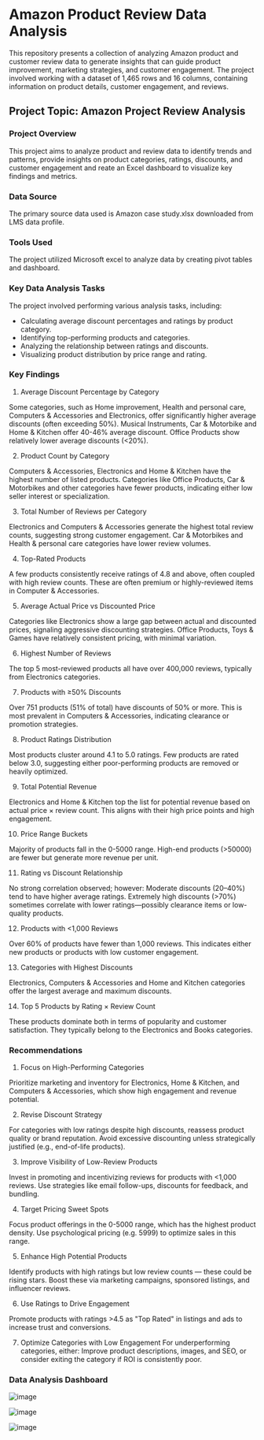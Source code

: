 # Amazon Product Review Data Analysis
This repository presents a collection of analyzing Amazon product and customer review data to generate insights that can guide product improvement, marketing strategies, and customer engagement. The project involved working with a dataset of 1,465 rows and 16 columns, containing information on product details, customer engagement, and reviews.

## Project Topic: Amazon Project Review Analysis

### Project Overview
This project aims to analyze product and review data to identify trends and patterns, provide insights on product categories, ratings, discounts, and customer engagement and reate an Excel dashboard to visualize key findings and metrics.

### Data Source
The primary source data used is Amazon case study.xlsx downloaded from LMS data profile.

### Tools Used
The project utilized Microsoft excel to analyze data by creating pivot tables and dashboard. 

### Key Data Analysis Tasks
The project involved performing various analysis tasks, including:
- Calculating average discount percentages and ratings by product category.
- Identifying top-performing products and categories.
- Analyzing the relationship between ratings and discounts.
- Visualizing product distribution by price range and rating.

### Key Findings

1. Average Discount Percentage by Category

Some categories, such as Home improvement, Health and personal care, Computers & Accessories and Electronics, offer significantly higher average discounts (often exceeding 50%).
Musical Instruments, Car & Motorbike and Home & Kitchen offer 40-46% average discount.
Office Products show relatively lower average discounts (<20%).

2. Product Count by Category

Computers & Accessories, Electronics and Home & Kitchen have the highest number of listed products.
Categories like Office Products, Car & Motorbikes and other categories have fewer products, indicating either low seller interest or specialization.

3. Total Number of Reviews per Category

Electronics and Computers & Accessories generate the highest total review counts, suggesting strong customer engagement.
Car & Motorbikes and Health & personal care categories have lower review volumes.

4. Top-Rated Products

A few products consistently receive ratings of 4.8 and above, often coupled with high review counts.
These are often premium or highly-reviewed items in Computer & Accessories.

5. Average Actual Price vs Discounted Price

Categories like Electronics show a large gap between actual and discounted prices, signaling aggressive discounting strategies.
Office Products, Toys & Games have relatively consistent pricing, with minimal variation.

6. Highest Number of Reviews

The top 5 most-reviewed products all have over 400,000 reviews, typically from Electronics categories.

7. Products with ≥50% Discounts

Over 751 products (51% of total) have discounts of 50% or more.
This is most prevalent in Computers & Accessories, indicating clearance or promotion strategies.

8. Product Ratings Distribution

Most products cluster around 4.1 to 5.0 ratings.
Few products are rated below 3.0, suggesting either poor-performing products are removed or heavily optimized.

9. Total Potential Revenue

Electronics and Home & Kitchen top the list for potential revenue based on actual price × review count.
This aligns with their high price points and high engagement.

10. Price Range Buckets

Majority of products fall in the 0-5000 range.
High-end products (>50000) are fewer but generate more revenue per unit.

11. Rating vs Discount Relationship

No strong correlation observed; however:
Moderate discounts (20–40%) tend to have higher average ratings.
Extremely high discounts (>70%) sometimes correlate with lower ratings—possibly clearance items or low-quality products.

12. Products with <1,000 Reviews

Over 60% of products have fewer than 1,000 reviews.
This indicates either new products or products with low customer engagement.

13. Categories with Highest Discounts

Electronics, Computers & Accessories and Home and Kitchen categories offer the largest average and maximum discounts.

14. Top 5 Products by Rating × Review Count

These products dominate both in terms of popularity and customer satisfaction.
They typically belong to the Electronics and Books categories.


### Recommendations

1. Focus on High-Performing Categories

Prioritize marketing and inventory for Electronics, Home & Kitchen, and Computers & Accessories, which show high engagement and revenue potential.

2. Revise Discount Strategy

For categories with low ratings despite high discounts, reassess product quality or brand reputation.
Avoid excessive discounting unless strategically justified (e.g., end-of-life products).

3. Improve Visibility of Low-Review Products

Invest in promoting and incentivizing reviews for products with <1,000 reviews.
Use strategies like email follow-ups, discounts for feedback, and bundling.

4. Target Pricing Sweet Spots

Focus product offerings in the 0-5000 range, which has the highest product density.
Use psychological pricing (e.g. 5999) to optimize sales in this range.

5. Enhance High Potential Products

Identify products with high ratings but low review counts — these could be rising stars.
Boost these via marketing campaigns, sponsored listings, and influencer reviews.

6. Use Ratings to Drive Engagement

Promote products with ratings >4.5 as "Top Rated" in listings and ads to increase trust and conversions.

7. Optimize Categories with Low Engagement
For underperforming categories, either:
Improve product descriptions, images, and SEO, or consider exiting the category if ROI is consistently poor.


### Data Analysis Dashboard

![image](https://github.com/user-attachments/assets/56492ad9-49bc-4699-aa20-5d875965f0a4)

![image](https://github.com/user-attachments/assets/66672f25-1ddc-4c54-a491-3c1edcc7553e)

![image](https://github.com/user-attachments/assets/57ea44f6-7394-4225-8bcf-76b0045e3188)


